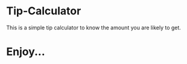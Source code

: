 # Tip-Calculator
This is a simple tip calculator to know the amount you are likely to get.
# Enjoy...
